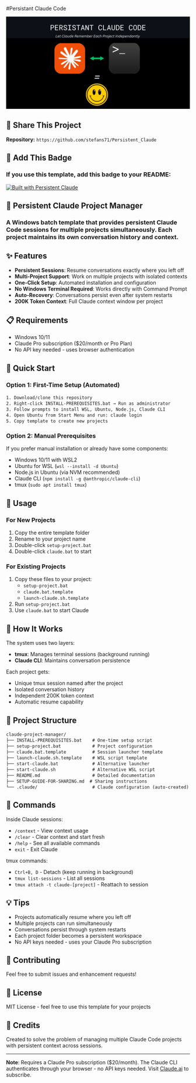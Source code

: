 #Persistant Claude Code


![Persistent Claude Banner](./PERSISTANT_CLAUDE_CODE.png)

## 📢 Share This Project

**Repository:** `https://github.com/stefans71/Persistent_Claude`

## 📌 Add This Badge
### If you use this template, add this badge to your README:

[![Built with Persistent Claude](https://img.shields.io/badge/Built%20with-Persistent%20Claude-orange)](https://github.com/stefans71/Persistent_Claude)


## 🚀 Persistent Claude Project Manager

### A Windows batch template that provides persistent Claude Code sessions for multiple projects simultaneously. Each project maintains its own conversation history and context.

## ✨ Features

- **Persistent Sessions**: Resume conversations exactly where you left off
- **Multi-Project Support**: Work on multiple projects with isolated contexts
- **One-Click Setup**: Automated installation and configuration
- **No Windows Terminal Required**: Works directly with Command Prompt
- **Auto-Recovery**: Conversations persist even after system restarts
- **200K Token Context**: Full Claude context window per project

## 📋 Requirements

- Windows 10/11
- Claude Pro subscription ($20/month or Pro Plan)
- No API key needed - uses browser authentication

## 🚀 Quick Start

### Option 1: First-Time Setup (Automated)
```batch
1. Download/clone this repository
2. Right-click INSTALL-PREREQUISITES.bat → Run as administrator
3. Follow prompts to install WSL, Ubuntu, Node.js, Claude CLI
4. Open Ubuntu from Start Menu and run: claude login
5. Copy template to create new projects
```

### Option 2: Manual Prerequisites
If you prefer manual installation or already have some components:
- Windows 10/11 with WSL2
- Ubuntu for WSL (`wsl --install -d Ubuntu`)
- Node.js in Ubuntu (via NVM recommended)
- Claude CLI (`npm install -g @anthropic/claude-cli`)
- tmux (`sudo apt install tmux`)

## 📁 Usage

### For New Projects
1. Copy the entire template folder
2. Rename to your project name
3. Double-click `setup-project.bat`
4. Double-click `claude.bat` to start

### For Existing Projects
1. Copy these files to your project:
   - `setup-project.bat`
   - `claude.bat.template`
   - `launch-claude.sh.template`
2. Run `setup-project.bat`
3. Use `claude.bat` to start Claude

## 🎯 How It Works

The system uses two layers:
- **tmux**: Manages terminal sessions (background running)
- **Claude CLI**: Maintains conversation persistence

Each project gets:
- Unique tmux session named after the project
- Isolated conversation history
- Independent 200K token context
- Automatic resume capability

## 📝 Project Structure

```
claude-project-manager/
├── INSTALL-PREREQUISITES.bat    # One-time setup script
├── setup-project.bat            # Project configuration
├── claude.bat.template          # Session launcher template
├── launch-claude.sh.template    # WSL script template
├── start-claude.bat             # Alternative launcher
├── start-claude.sh              # Alternative WSL script
├── README.md                    # Detailed documentation
├── SETUP-GUIDE-FOR-SHARING.md  # Sharing instructions
└── .claude/                     # Claude configuration (auto-created)
```

## 🔧 Commands

Inside Claude sessions:
- `/context` - View context usage
- `/clear` - Clear context and start fresh
- `/help` - See all available commands
- `exit` - Exit Claude

tmux commands:
- `Ctrl+B, D` - Detach (keep running in background)
- `tmux list-sessions` - List all sessions
- `tmux attach -t claude-[project]` - Reattach to session

## 💡 Tips

- Projects automatically resume where you left off
- Multiple projects can run simultaneously
- Conversations persist through system restarts
- Each project folder becomes a persistent workspace
- No API keys needed - uses your Claude Pro subscription

## 🤝 Contributing

Feel free to submit issues and enhancement requests!

## 📄 License

MIT License - feel free to use this template for your projects

## 🙏 Credits

Created to solve the problem of managing multiple Claude Code projects with persistent context across sessions.

---

**Note**: Requires a Claude Pro subscription ($20/month). The Claude CLI authenticates through your browser - no API keys needed. Visit [Claude.ai](https://claude.ai) to subscribe.
